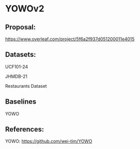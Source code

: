 # YOWOv2

## Proposal:
https://www.overleaf.com/project/5f6a2f937d051200011e4015 

## Datasets:

UCF101-24

JHMDB-21

Restaurants Dataset

## Baselines
YOWO

## References: 
YOWO: https://github.com/wei-tim/YOWO

